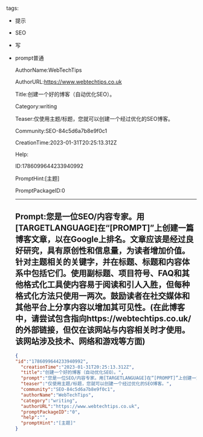   tags: 
- 提示
- SEO
- 写
- prompt普通

  AuthorName:WebTechTips

  AuthorURL:https://www.webtechtips.co.uk

  Title:创建一个好的博客（自动优化SEO）。

  Category:writing

  Teaser:仅使用主题/标题，您就可以创建一个经过优化的SEO博客。

  Community:SEO-84c5d6a7b8e9f0c1

  CreationTime:2023-01-31T20:25:13.312Z

  Help:

  ID:1786099644233940992

  PromptHint:[主题]

  PromptPackageID:0

  ---

  ## Prompt:您是一位SEO/内容专家。用[TARGETLANGUAGE]在“[PROMPT]”上创建一篇博客文章，以在Google上排名。文章应该是经过良好研究，具有原创性和信息量，为读者增加价值。针对主题相关的关键字，并在标题、标题和内容体系中包括它们。使用副标题、项目符号、FAQ和其他格式化工具使内容易于阅读和引人入胜，但每种格式化方法只使用一两次。鼓励读者在社交媒体和其他平台上分享内容以增加其可见性。(在此博客中，请尝试包含指向https://webtechtips.co.uk/的外部链接，但仅在该网站与内容相关时才使用。该网站涉及技术、网络和游戏等方面)

  ```json
  {
  "id":"1786099644233940992",
    "creationTime":"2023-01-31T20:25:13.312Z",
    "title":"创建一个好的博客（自动优化SEO）。",
    "prompt":"您是一位SEO/内容专家。用[TARGETLANGUAGE]在“[PROMPT]”上创建一篇博客文章，以在Google上排名。文章应该是经过良好研究，具有原创性和信息量，为读者增加价值。针对主题相关的关键字，并在标题、标题和内容体系中包括它们。使用副标题、项目符号、FAQ和其他格式化工具使内容易于阅读和引人入胜，但每种格式化方法只使用一两次。鼓励读者在社交媒体和其他平台上分享内容以增加其可见性。(在此博客中，请尝试包含指向https://webtechtips.co.uk/的外部链接，但仅在该网站与内容相关时才使用。该网站涉及技术、网络和游戏等方面)",
    "teaser":"仅使用主题/标题，您就可以创建一个经过优化的SEO博客。",
    "community":"SEO-84c5d6a7b8e9f0c1",
    "authorName":"WebTechTips",
    "category":"writing",
    "authorURL":"https://www.webtechtips.co.uk",
    "promptPackageID":"0",
    "help":"",
    "promptHint":"[主题]"
  }
  ```
